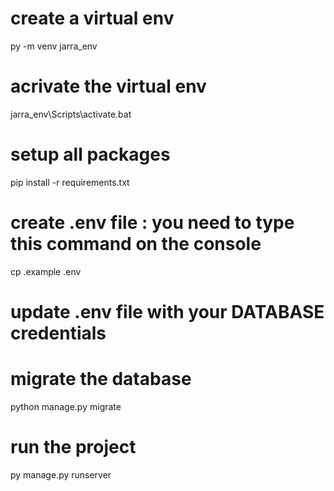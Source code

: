 # create a virtual env
py -m venv jarra_env

# acrivate the virtual env
jarra_env\Scripts\activate.bat

# setup all packages
pip install -r requirements.txt

# create .env file : you need to type this command on the console
cp .example .env

# update .env file with your DATABASE credentials

# migrate the database
python manage.py migrate

# run the project
py manage.py runserver